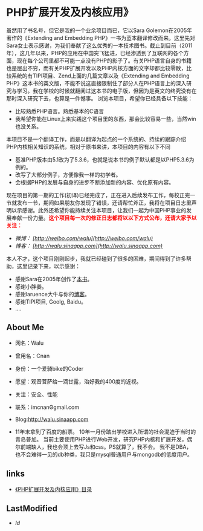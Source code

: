 # PHP扩展开发及内核应用》 

虽然用了书名号，但它是我的一个业余项目而已，它以Sara Golemon在2005年著作的《Extending and Embedding PHP》一书为蓝本翻译修改而来。这里先对Sara女士表示感谢，为我们奉献了这么优秀的一本技术图书。截止到目前（2011年），这几年以来，PHP的应用在中国突飞猛进，已经渗透到了互联网的各个方面，现在每个公司里都不可能一点没有PHP的影子了。有关PHP语言自身的书籍也是层出不穷，而有关PHP扩展开发以及PHP内核方面的文字却都比较零散，比较系统的有TIPI项目、Zend上面的几篇文章以及《Extending and Embedding PHP》这本书的英文版，不能不说这直接限制住了部分人在PHP语言上的深入研究与学习。我在学校的时候就翻阅过这本书的电子版，但因为是英文的终究没有在那时深入研究下去，也算是一件憾事。
浏览本项目，希望你已经具备以下技能：

   * 比较熟悉PHP语言。熟悉基本的C语言
   * 我希望你能在Linux上来实践这个项目里的东西，那会比较容易一些，当然win也没关系。

本项目不是一个翻译工作，而是以翻译为起点的一个系统的、持续的跟踪介绍PHP内核相关知识的系统，相对于原书来讲，本项目的内容有以下不同
   * 基准PHP版本由5.1改为了5.3.6，也就是说本书的例子默认都是以PHP5.3.6为例的。
   * 改写了大部分例子，方便像我一样的初学者。
   * 会根据PHP的发展与自身的进步不断添加新的内容、优化原有内容。

现在项目的第一期的工作(初译)已经完成了，正在进入后续发布工作，每校正完一节就发布一节，期间如果朋友你发现了错误，还请帮忙斧正，我将在项目日志里声明以示感谢。此外还希望你能持续关注本项目，让我们一起为中国PHP事业的发展奉献一份力量。<span style="color:red;font-weight:bold;">这个项目每一次的修正日志都将以以下方式公布，还请大家予以关注：</span>
   * *微博： [http://weibo.com/walu](http://weibo.com/walu)*
   * *博客： [http://walu.sinaapp.com](http://walu.sinaapp.com)*

本人不才，这个项目刚刚起步，我就已经碰到了很多的困难，期间得到了许多帮助，这里记录下来，以示感谢：
   * 感谢Sara在2005年创作了[本书](http://www.amazon.com/Extending-Embedding-PHP-Sara-Golemon/dp/067232704X)。
   * 感谢小胖姜。
   * 感谢laruence大牛与你的[博客](http://www.laruence.com)。
   * 感谢TIPI项目, Goolg, Baidu。
   * ....

## About Me
   * 网名：Walu
   * 曾用名：Cnan
   * 身份：一个爱骑bike的Coder
   * 愿望：观音菩萨给一滴甘露，治好我的400度的近视。
   * 关注：安全、性能
   * 联系：imcnanΘgmail.com
   * Blog:http://walu.sinaapp.com

   * 11年末拿到了百度的船票。
    10年一月份踏出学校进入所谓的社会混迹于当时的青岛普加。 
    当前主要使用PHP进行Web开发，研究PHP内核和扩展开发，偶尔前端缺人，我也会顶上去写Js和css。PS就算了，我不会。 
    我不是DBA，也不会难得一见的db种类，我只是mysql普通用户与mongodb的低度用户。 


## links
   * [《PHP扩展开发及内核应用》目录](<preface.md>)

## LastModified 
   * $Id$
